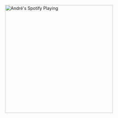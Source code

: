 [<img src="https://novatorem-2p0jbz9qs-andre-jeon.vercel.app/api/spotify" alt="André's Spotify Playing" width="350" />](https://open.spotify.com/user/edaff36338404dddbf18a33ea4b0cfd9)

[webdevplaylist]: https://www.google.com/
